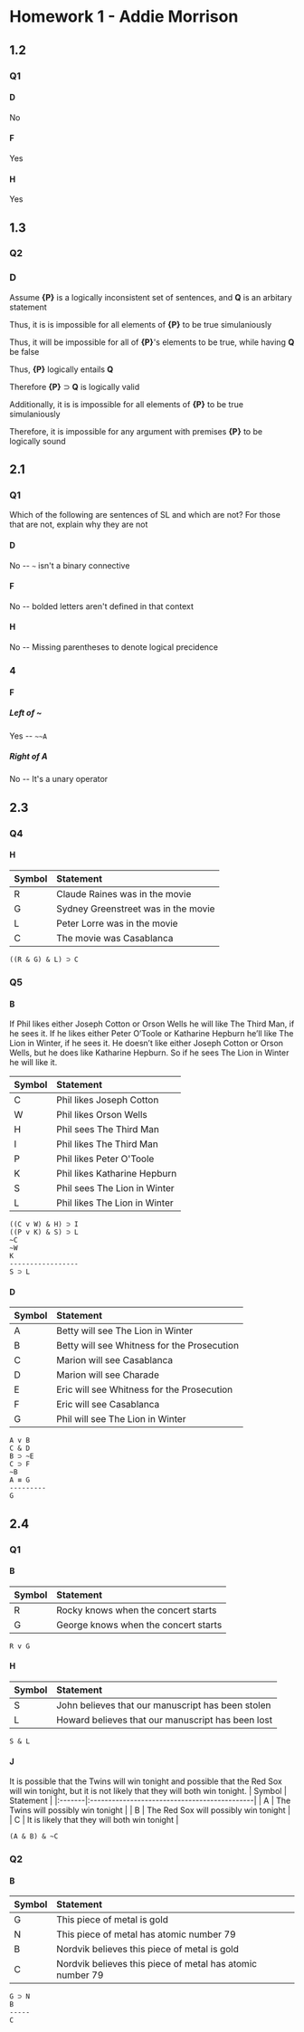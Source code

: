 # Homework 1 - Addie Morrison
## 1.2
### Q1
#### D
No

#### F
Yes

#### H
Yes

## 1.3
### Q2
### D

Assume **{P}** is a logically inconsistent set of sentences, and **Q** is an arbitary statement

Thus, it is is impossible for all elements of **{P}** to be true simulaniously

Thus, it will be impossible for all of **{P}**'s elements to be true, while having **Q** be false

Thus, **{P}** logically entails **Q**

Therefore **{P}** ⊃ **Q** is logically valid

Additionally, it is is impossible for all elements of **{P}** to be true simulaniously

Therefore, it is impossible for any argument with premises **{P}** to be logically sound


<div class="page-break"></div>


## 2.1
### Q1
Which of the following are sentences of SL and which are not? For those that are not, explain why they are not

#### D
No -- `~` isn't a binary connective

#### F
No -- bolded letters aren't defined in that context

#### H
No -- Missing parentheses to denote logical precidence

### 4
#### F
##### Left of ~
Yes -- `~~A`

##### Right of A
No -- It's a unary operator

## 2.3
### Q4
#### H

| Symbol | Statement                           |
|:-------|:------------------------------------|
| R      | Claude Raines was in the movie      |
| G      | Sydney Greenstreet was in the movie |
| L      | Peter Lorre was in the movie        |
| C      | The movie was Casablanca            |
```
((R & G) & L) ⊃ C
```

### Q5
#### B
If Phil likes either Joseph Cotton or Orson Wells he will like The Third Man, if he sees it. If he likes either Peter O’Toole or Katharine Hepburn he’ll like The Lion in Winter, if he sees it. He doesn’t like either Joseph Cotton or Orson Wells, but he does like Katharine Hepburn. So if he sees The Lion in Winter he will like it.

| Symbol | Statement                     |
|:-------|:------------------------------|
| C      | Phil likes Joseph Cotton      |
| W      | Phil likes Orson Wells        |
| H      | Phil sees The Third Man       |
| I      | Phil likes The Third Man      |
| P      | Phil likes Peter O'Toole      |
| K      | Phil likes Katharine Hepburn  |
| S      | Phil sees The Lion in Winter  |
| L      | Phil likes The Lion in Winter |
```
((C v W) & H) ⊃ I
((P v K) & S) ⊃ L
~C
~W
K
-----------------
S ⊃ L
```
#### D

| Symbol | Statement                                   |
|:-------|:--------------------------------------------|
| A      | Betty will see The Lion in Winter           |
| B      | Betty will see Whitness for the Prosecution |
| C      | Marion will see Casablanca                  |
| D      | Marion will see Charade                     |
| E      | Eric will see Whitness for the Prosecution  |
| F      | Eric will see Casablanca                    |
| G      | Phil will see The Lion in Winter            |

```
A v B
C & D
B ⊃ ~E
C ⊃ F
~B
A ≡ G
---------
G
```

## 2.4
### Q1
#### B

| Symbol | Statement                            |
|:-------|:-------------------------------------|
| R      | Rocky knows when the concert starts  |
| G      | George knows when the concert starts |
```
R v G
```

#### H

| Symbol | Statement                                         |
|:-------|:--------------------------------------------------|
| S      | John believes that our manuscript has been stolen |
| L      | Howard believes that our manuscript has been lost |
```
S & L
```

#### J
It is possible that the Twins will win tonight and possible that the Red Sox will
win tonight, but it is not likely that they will both win tonight.
| Symbol | Statement                                    |
|:-------|:---------------------------------------------|
| A      | The Twins will possibly win tonight          |
| B      | The Red Sox will possibly win tonight        |
| C      | It is likely that they will both win tonight |
```
(A & B) & ~C
```

### Q2
#### B

| Symbol | Statement                                                 |
|:-------|:----------------------------------------------------------|
| G      | This piece of metal is gold                               |
| N      | This piece of metal has atomic number 79                  |
| B      | Nordvik believes this piece of metal is gold              |
| C      | Nordvik believes this piece of metal has atomic number 79 |
```
G ⊃ N
B
-----
C
```
